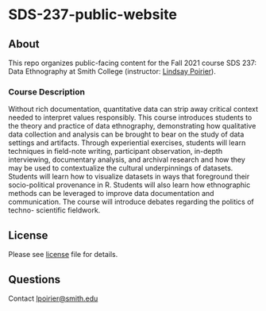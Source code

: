 # SDS-237-public-website

## About

This repo organizes public-facing content for the Fall 2021 course SDS 237: Data Ethnography at Smith College (instructor: [Lindsay Poirier](https://www.smith.edu/academics/faculty/lindsay-poirier)).

### Course Description

Without rich documentation, quantitative data can strip away critical context needed to interpret values responsibly. This course introduces students to the theory and practice of data ethnography, demonstrating how qualitative data collection and analysis can be brought to bear on the study of data settings and artifacts. Through experiential exercises, students will learn techniques in field-note writing, participant observation, in-depth interviewing, documentary analysis, and archival research and how they may be used to contextualize the cultural underpinnings of datasets. Students will learn how to visualize datasets in ways that foreground their socio-political provenance in R. Students will also learn how ethnographic methods can be leveraged to improve data documentation and communication. The course will introduce debates regarding the politics of techno- scientific fieldwork.

## License

Please see [license](https://github.com/SDS-237-Data-Ethnography/SDS-237-public-website/blob/main/LICENSE) file for details.

## Questions

Contact [lpoirier@smith.edu](mailto:lpoirier@smith.edu)

